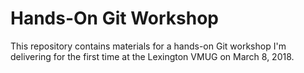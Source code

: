 # Hands-On Git Workshop

This repository contains materials for a hands-on Git workshop I'm delivering for the first time at the Lexington VMUG on March 8, 2018.

